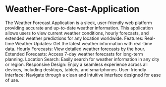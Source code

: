 # Weather-Fore-Cast-Application
The Weather Forecast Application is a sleek, user-friendly web platform providing accurate and up-to-date weather information. This application allows users to view current weather conditions, hourly forecasts, and extended weather predictions for any location worldwide.
Features:
Real-time Weather Updates: Get the latest weather information with real-time data.
Hourly Forecasts: View detailed weather forecasts by the hour.
Extended Forecasts: Access 7-day weather forecasts for long-term planning.
Location Search: Easily search for weather information in any city or region.
Responsive Design: Enjoy a seamless experience across all devices, including desktops, tablets, and smartphones.
User-friendly Interface: Navigate through a clean and intuitive interface designed for ease of use.
